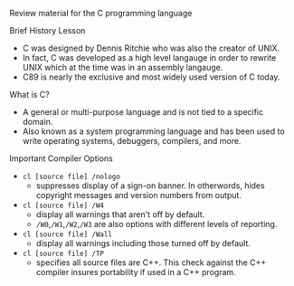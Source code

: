 Review material for the C programming language

Brief History Lesson
  * C was designed by Dennis Ritchie who was also the creator of UNIX.
  * In fact, C was developed as a high level langauge in order to rewrite UNIX which at the time was in an assembly langauge.
  * C89 is nearly the exclusive and most widely used version of C today.

What is C?
  * A general or multi-purpose language and is not tied to a specific domain.
  * Also known as a system programming language and has been used to write operating systems, debuggers, compilers, and more.
  
Important Compiler Options
* `cl [source file] /nologo`
  * suppresses display of a sign-on banner. In otherwords, hides copyright messages and version numbers from output.
* `cl [source file] /W4`
  * display all warnings that aren't off by default. 
  * `/W0`,`/W1`,`/W2`,`/W3` are also options with different levels of reporting.
* `cl [source file] /Wall`
  * display all warnings including those turned off by default.
* `cl [source file] /TP`
  * specifies all source files are C++. This check against the C++ compiler insures portability if used in a C++ program.
